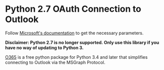 # Python 2.7 OAuth Connection to Outlook
Follow [Microsoft's documentation](https://docs.microsoft.com/en-us/exchange/client-developer/legacy-protocols/how-to-authenticate-an-imap-pop-smtp-application-by-using-oauth) to get the necessary parameters.

**Disclaimer: Python 2.7 is no longer supported. Only use this library if you have no way of updating to Python 3.**

[O365](https://o365.github.io/python-o365/latest/) is a free python package for Python 3.4 and later that simplifies connecting to Outlook via the MSGraph Protocol.

